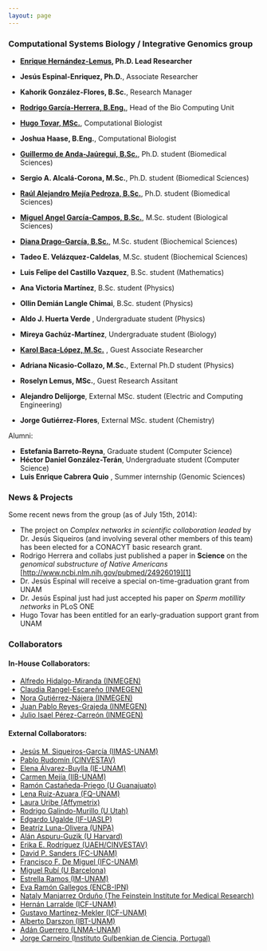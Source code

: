 ```yaml
---
layout: page
---
```


### Computational Systems Biology / Integrative Genomics group

* __[Enrique Hernández-Lemus][G], Ph.D. Lead Researcher__
* __Jesús Espinal-Enriquez, Ph.D.__, Associate Researcher
* __Kahorik González-Flores, B.Sc.__, Research Manager

* __[Rodrigo García-Herrera, B.Eng.][H]__, Head of the Bio Computing Unit
* __[Hugo Tovar, MSc.][B]__, Computational Biologist
* __Joshua Haase, B.Eng.__, Computational Biologist

* __[Guillermo de Anda-Jaúregui, B.Sc.][D]__, Ph.D. student (Biomedical Sciences)
* __Sergio A. Alcalá-Corona, M.Sc.__, Ph.D. student (Biomedical Sciences)
* __[Raúl Alejandro Mejía Pedroza, B.Sc.][C]__, Ph.D. student (Biomedical Sciences)
* __[Miguel Angel García-Campos, B.Sc.][A]__, M.Sc. student (Biological Sciences)
* __[Diana Drago-García, B.Sc.][E]__, M.Sc. student (Biochemical Sciences)
* __Tadeo E. Velázquez-Caldelas__, M.Sc. student (Biochemical Sciences)
* __Luis Felipe del Castillo Vazquez__, B.Sc. student (Mathematics)
* __Ana Victoria Martínez__, B.Sc. student (Physics)
* __Ollin Demián Langle Chimai__, B.Sc. student (Physics)
* __Aldo J. Huerta Verde__ , Undergraduate student (Physics)
* __Mireya Gachúz-Martínez__, Undergraduate student (Biology)


* __[Karol Baca-López, M.Sc.][F]__ , Guest Associate Researcher
* __Adriana Nicasio-Collazo, M.Sc.__, External Ph.D student (Physics)
* __Roselyn Lemus, MSc.__, Guest Research Assitant
* __Alejandro Delijorge__, External MSc. student (Electric and Computing Engineering)
* __Jorge Gutiérrez-Flores__, External MSc. student (Chemistry)


Alumni:

* __Estefania Barreto-Reyna__, Graduate student (Computer Science)
* __Héctor Daniel González-Terán__, Undergraduate student (Computer Science)
* __Luis Enrique Cabrera Quio__ , Summer internship (Genomic Sciences)

### News & Projects

Some recent news from the group (as of July 15th, 2014):

* The project on _Complex networks in scientific collaboration leaded_ by Dr. Jesús Siqueiros (and involving several other members of this team) has been elected for a CONACYT basic research grant.
* Rodrigo Herrera and collabs just published a paper in __Science__ on the _genomical substructure of Native Americans_
[http://www.ncbi.nlm.nih.gov/pubmed/24926019][1]
* Dr. Jesús Espinal will receive a special on-time-graduation grant from UNAM
* Dr. Jesús Espinal just had just accepted his paper on _Sperm motillity networks_ in PLoS ONE
* Hugo Tovar has been entitled for an early-graduation support grant from UNAM

### Collaborators

#### In-House Collaborators:

* [Alfredo Hidalgo-Miranda (INMEGEN)][3]
* [Claudia Rangel-Escareño (INMEGEN)][2]
* [Nora Gutiérrez-Nájera (INMEGEN)][5]
* [Juan Pablo Reyes-Grajeda (INMEGEN)][6]
* [Julio Isael Pérez-Carreón (INMEGEN)][7]

#### External Collaborators:

* [Jesús M. Siqueiros-García (IIMAS-UNAM)][8]
* [Pablo Rudomín (CINVESTAV)][9]
* [Elena Álvarez-Buylla (IE-UNAM)][10]
* [Carmen Mejía (IIB-UNAM)][11]
* [Ramón Castañeda-Priego (U Guanajuato)][12]
* [Lena Ruiz-Azuara (FQ-UNAM)][13]
* [Laura Uribe (Affymetrix)][14]
* [Rodrigo Galindo-Murillo (U Utah)][15]
* [Edgardo Ugalde (IF-UASLP)][16]
* [Beatríz Luna-Olivera (UNPA)][17]
* [Alán Aspuru-Guzik (U Harvard)][18]
* [Erika E. Rodríguez (UAEH/CINVESTAV)][19]
* [David P. Sanders (FC-UNAM)][20]
* [Francisco F. De Miguel (IFC-UNAM)][21]
* [Miguel Rubí (U Barcelona)][22]
* [Estrella Ramos (IM-UNAM)][23]
* [Eva Ramón Gallegos (ENCB-IPN)][24]
* [Nataly Manjarrez Orduño (The Feinstein Institute for Medical Research)][25]
* [Hernán Larralde (ICF-UNAM)][26]
* [Gustavo Martínez-Mekler (ICF-UNAM)][27]
* [Alberto Darszon (IBT-UNAM)][28]
* [Adán Guerrero (LNMA-UNAM)][29]
* [Jorge Carneiro (Instituto Gulbenkian de Ciencia, Portugal)][30]



[1]: http://www.ncbi.nlm.nih.gov/pubmed/24926019
[2]: http://www.inmegen.gob.mx/es/investigacion/investigadores/curriculum-vitae/?perfil=19
[3]: http://www.inmegen.gob.mx/es/investigacion/investigadores/curriculum-vitae/?perfil=17
[5]: http://www.inmegen.gob.mx/es/investigacion/investigadores/curriculum-vitae/?perfil=16
[6]: http://www.inmegen.gob.mx/es/investigacion/investigadores/curriculum-vitae/?perfil=25
[7]: http://www.inmegen.gob.mx/es/investigacion/investigadores/curriculum-vitae/?perfil=223
 
[8]: http://www.iimas.unam.mx/biblioteca/index.php/colaboradors/detalle/1/s
[9]: http://www.fisio.cinvestav.mx/academicos/rudomin/
[10]: http://www.ecologia.unam.mx/ie/academicos/alvarez/alvarez_contacto.htm
[11]: http://www.biomedicas.unam.mx/_administracion/_departamentos/medicina_genomica_toxicologia_ambiental/carmen_mejia.html
[12]: http://www.ifug.ugto.mx/~ramoncp/
[13]: http://www.quimica.unam.mx/ficha_investigador.php?ID=157&tipo=2
[14]: http://www.linkedin.com/pub/laura-uribe/9/608/430
[15]: http://faculty.utah.edu/u0818159-RODRIGO_GALINDO/research/index.hml
[16]: http://www.ifisica.uaslp.mx/~ugalde/
[17]: http://www.unpa.edu.mx/profesores/loma_bonita/beatriz_carely_luna_olivera.html
[18]: http://aspuru.chem.harvard.edu/
[19]: http://www.uaeh.edu.mx/campus/icbi/investigacion/matematicas/curriculums/erika.html
[20]: http://sistemas.fciencias.unam.mx/~dsanders/
[21]: http://www.ifc.unam.mx/investigadores/francisco-f-de-miguel
[22]: http://www.ffn.ub.es/webmrubi/
[23]: http://genomicacomputacional.inmegen.gob.mx/ehernandez/www.iim.unam.mx
[24]: http://biomedbiotec.encb.ipn.mx/doctorado/Eva_Ramon.php
[25]: http://www.feinsteininstitute.org/
[26]: http://www.fis.unam.mx/perfil_ver.php?miembro=29
[27]: http://www.fis.unam.mx/perfil_ver.php?miembro=32
[28]: http://www.ibt.unam.mx/server/PRG.base?tipo:doc,dir:PRG.curriculum,par:darszon
[29]: http://www.ibt.unam.mx/server/PRG.base?tipo:doc,dir:PRG.curriculum,par:adanog
[30]: http://qobweb.igc.gulbenkian.pt/pages/jorge/


[A]: http://csb-ig.github.io/people/angel_campos/
[B]: http://csb-ig.github.io/people/hugo_tovar/
[C]: http://csb-ig.github.io/people/raul_mejia/
[D]: http://csb-ig.github.io/people/guillermo_deanda/
[E]: http://csb-ig.github.io/people/diana_drago/
[F]: http://csb-ig.github.io/people/karol_baca/
[G]: http://csbig.inmegen.gob.mx/about/
[H]: http://csb-ig.github.io/people/rodrigo_garcia/
